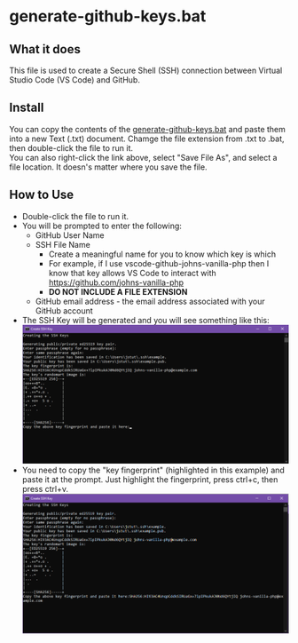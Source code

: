 # generate-github-keys.bat

## What it does
This file is used to create a Secure Shell (SSH) connection between Virtual Studio Code (VS Code) and GitHub.

## Install
You can copy the contents of the [generate-github-keys.bat](ssh-keygen/generate-github-keys.bat) and paste them into a new Text (.txt) document.  Chamge the file extension from .txt to .bat, then double-click the file to run it.  
You can also right-click the link above, select "Save File As", and select a file location.
It doesn's matter where you save the file.
  
## How to Use
- Double-click the file to run it.
- You will be prompted to enter the following:
  - GitHub User Name
  - SSH File Name
    - Create a meaningful name for you to know which key is which
    - For example, if I use vscode-github-johns-vanilla-php then I know that key allows VS Code to interact with https://github.com/johns-vanilla-php
    - **DO NOT INCLUDE A FILE EXTENSION**
  - GitHub email address - the email address associated with your GitHub account
- The SSH Key will be generated and you will see something like this:
![Example Directory Listing](https://github.com/johns-vanilla-php/bat-various-batch-files/blob/c6ca796362a3c16e0df41088d5b720004d0ed0c5/ssh-keygen/resources/bat-example4.png)
- You need to copy the "key fingerprint" (highlighted in this example) and paste it at the prompt.  Just highlight the fingerprint, press ctrl+c, then press ctrl+v.
![Copy and Paste the Fingerprint](https://github.com/johns-vanilla-php/bat-various-batch-files/blob/c6ca796362a3c16e0df41088d5b720004d0ed0c5/ssh-keygen/resources/bat-example5.png)
